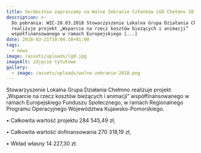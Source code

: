 ```yaml
---
title: Serdecznie zapraszamy na Walne Zebranie Członków LGD Chełmno 28.03.2018
description: >-
  Do pobrania: WZC-28.03.2018 Stowarzyszenie Lokalna Grupa Działania Chełmno
  realizuje projekt „Wsparcie na rzecz kosztów bieżących i animacji”
  współfinansowanego w ramach Europejskiego [...]
date: 2018-03-21T10:04:10+01:00
tags:
  - news
image: /assets/uploads/lgd.jpg
imageAlt: zdjęcie tytułowe
gallery:
  - image: /assets/uploads/walne-zebranie-2018.png
---
```

Stowarzyszenie Lokalna Grupa Działania Chełmno realizuje projekt „Wsparcie na rzecz kosztów bieżących i animacji” współfinansowanego w ramach Europejskiego Funduszu Społecznego, w ramach Regionalnego Programu Operacyjnego Województwa Kujawsko-Pomorskiego.



• Całkowita wartość projektu 284 545,49 zł,



• Całkowita wartość dofinansowania 270 318,19 zł,



• Wkład własny 14 227,30 zł.

<br>

